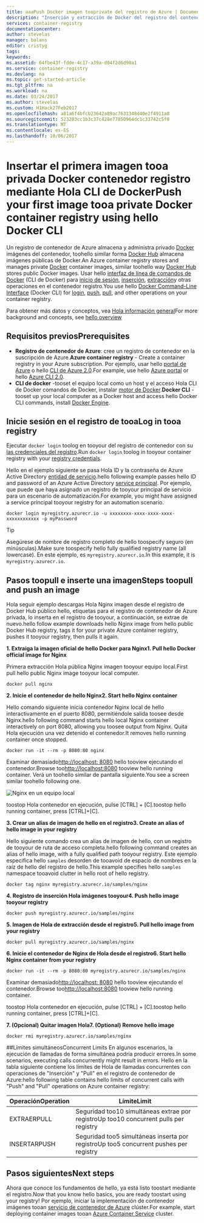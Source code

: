 ```yaml
---
title: aaaPush Docker imagen tooprivate del registro de Azure | Documentos de Microsoft
description: "Inserción y extracción de Docker del registro del contenedor privado de tooa de imágenes en Azure con hello CLI de Docker"
services: container-registry
documentationcenter: 
author: stevelas
manager: balans
editor: cristyg
tags: 
keywords: 
ms.assetid: 64fbe43f-fdde-4c17-a39a-d04f2d6d90a1
ms.service: container-registry
ms.devlang: na
ms.topic: get-started-article
ms.tgt_pltfrm: na
ms.workload: na
ms.date: 03/24/2017
ms.author: stevelas
ms.custom: H1Hack27Feb2017
ms.openlocfilehash: a81a6f4bfcb23642a89ac7631348d40e2f4911a8
ms.sourcegitcommit: 523283cc1b3c37c428e77850964dc1c33742c5f0
ms.translationtype: MT
ms.contentlocale: es-ES
ms.lasthandoff: 10/06/2017
---
```

# <a name="push-your-first-image-tooa-private-docker-container-registry-using-hello-docker-cli"></a><span data-ttu-id="ec548-103">Insertar el primera imagen tooa privada Docker contenedor registro mediante Hola CLI de Docker</span><span class="sxs-lookup"><span data-stu-id="ec548-103">Push your first image tooa private Docker container registry using hello Docker CLI</span></span>
<span data-ttu-id="ec548-104">Un registro de contenedor de Azure almacena y administra privado [Docker](http://hub.docker.com) imágenes del contenedor, toohello similar forma [Docker Hub](https://hub.docker.com/) almacena imágenes públicas de Docker.</span><span class="sxs-lookup"><span data-stu-id="ec548-104">An Azure container registry stores and manages private [Docker](http://hub.docker.com) container images, similar toohello way [Docker Hub](https://hub.docker.com/) stores public Docker images.</span></span> <span data-ttu-id="ec548-105">Usar hello [interfaz de línea de comandos de Docker](https://docs.docker.com/engine/reference/commandline/cli/) (CLI de Docker) para [inicio de sesión](https://docs.docker.com/engine/reference/commandline/login/), [inserción](https://docs.docker.com/engine/reference/commandline/push/), [extracción](https://docs.docker.com/engine/reference/commandline/pull/)y otras operaciones en el contenedor registro.</span><span class="sxs-lookup"><span data-stu-id="ec548-105">You use hello [Docker Command-Line Interface](https://docs.docker.com/engine/reference/commandline/cli/) (Docker CLI) for [login](https://docs.docker.com/engine/reference/commandline/login/), [push](https://docs.docker.com/engine/reference/commandline/push/), [pull](https://docs.docker.com/engine/reference/commandline/pull/), and other operations on your container registry.</span></span>

<span data-ttu-id="ec548-106">Para obtener más datos y conceptos, vea [Hola información general](container-registry-intro.md)</span><span class="sxs-lookup"><span data-stu-id="ec548-106">For more background and concepts, see [hello overview](container-registry-intro.md)</span></span>



## <a name="prerequisites"></a><span data-ttu-id="ec548-107">Requisitos previos</span><span class="sxs-lookup"><span data-stu-id="ec548-107">Prerequisites</span></span>
* <span data-ttu-id="ec548-108">**Registro de contenedor de Azure**: cree un registro de contenedor en la suscripción de Azure.</span><span class="sxs-lookup"><span data-stu-id="ec548-108">**Azure container registry** - Create a container registry in your Azure subscription.</span></span> <span data-ttu-id="ec548-109">Por ejemplo, usar hello [portal de Azure](container-registry-get-started-portal.md) o hello [CLI de Azure 2.0](container-registry-get-started-azure-cli.md).</span><span class="sxs-lookup"><span data-stu-id="ec548-109">For example, use hello [Azure portal](container-registry-get-started-portal.md) or hello [Azure CLI 2.0](container-registry-get-started-azure-cli.md).</span></span>
* <span data-ttu-id="ec548-110">**CLI de docker** -tooset el equipo local como un host y el acceso Hola CLI de Docker comandos de Docker, instalar [motor de Docker](https://docs.docker.com/engine/installation/).</span><span class="sxs-lookup"><span data-stu-id="ec548-110">**Docker CLI** - tooset up your local computer as a Docker host and access hello Docker CLI commands, install [Docker Engine](https://docs.docker.com/engine/installation/).</span></span>

## <a name="log-in-tooa-registry"></a><span data-ttu-id="ec548-111">Inicie sesión en el registro de tooa</span><span class="sxs-lookup"><span data-stu-id="ec548-111">Log in tooa registry</span></span>
<span data-ttu-id="ec548-112">Ejecutar `docker login` toolog en tooyour del registro de contenedor con su [las credenciales del registro](container-registry-authentication.md).</span><span class="sxs-lookup"><span data-stu-id="ec548-112">Run `docker login` toolog in tooyour container registry with your [registry credentials](container-registry-authentication.md).</span></span>

<span data-ttu-id="ec548-113">Hello en el ejemplo siguiente se pasa Hola ID y la contraseña de Azure Active Directory [entidad de servicio](../active-directory/active-directory-application-objects.md).</span><span class="sxs-lookup"><span data-stu-id="ec548-113">hello following example passes hello ID and password of an Azure Active Directory [service principal](../active-directory/active-directory-application-objects.md).</span></span> <span data-ttu-id="ec548-114">Por ejemplo, que puede que haya asignado un registro de tooyour principal de servicio para un escenario de automatización.</span><span class="sxs-lookup"><span data-stu-id="ec548-114">For example, you might have assigned a service principal tooyour registry for an automation scenario.</span></span>

```
docker login myregistry.azurecr.io -u xxxxxxxx-xxxx-xxxx-xxxx-xxxxxxxxxxxx -p myPassword
```

> [!TIP]
> <span data-ttu-id="ec548-115">Asegúrese de nombre de registro completo de hello toospecify seguro (en minúsculas).</span><span class="sxs-lookup"><span data-stu-id="ec548-115">Make sure toospecify hello fully qualified registry name (all lowercase).</span></span> <span data-ttu-id="ec548-116">En este ejemplo, es `myregistry.azurecr.io`.</span><span class="sxs-lookup"><span data-stu-id="ec548-116">In this example, it is `myregistry.azurecr.io`.</span></span>

## <a name="steps-toopull-and-push-an-image"></a><span data-ttu-id="ec548-117">Pasos toopull e inserte una imagen</span><span class="sxs-lookup"><span data-stu-id="ec548-117">Steps toopull and push an image</span></span>
<span data-ttu-id="ec548-118">Hola seguir ejemplo descargas Hola Nginx imagen desde el registro de Docker Hub público hello, etiquetas para el registro de contenedor de Azure privada, lo inserta en el registro de tooyour, a continuación, se extrae de nuevo.</span><span class="sxs-lookup"><span data-stu-id="ec548-118">hello follow example downloads hello Nginx image from hello public Docker Hub registry, tags it for your private Azure container registry, pushes it tooyour registry, then pulls it again.</span></span>

<span data-ttu-id="ec548-119">**1. Extraiga la imagen oficial de hello Docker para Nginx**</span><span class="sxs-lookup"><span data-stu-id="ec548-119">**1. Pull hello Docker official image for Nginx**</span></span>

<span data-ttu-id="ec548-120">Primera extracción Hola pública Nginx imagen tooyour equipo local.</span><span class="sxs-lookup"><span data-stu-id="ec548-120">First pull hello public Nginx image tooyour local computer.</span></span>

```
docker pull nginx
```
<span data-ttu-id="ec548-121">**2. Inicie el contenedor de hello Nginx**</span><span class="sxs-lookup"><span data-stu-id="ec548-121">**2. Start hello Nginx container**</span></span>

<span data-ttu-id="ec548-122">Hello comando siguiente inicia contenedor Nginx local de hello interactivamente en el puerto 8080, permitiéndole salida toosee desde Nginx.</span><span class="sxs-lookup"><span data-stu-id="ec548-122">hello following command starts hello local Nginx container interactively on port 8080, allowing you toosee output from Nginx.</span></span> <span data-ttu-id="ec548-123">Quita Hola ejecución una vez detenido el contenedor.</span><span class="sxs-lookup"><span data-stu-id="ec548-123">It removes hello running container once stopped.</span></span>

```
docker run -it --rm -p 8080:80 nginx
```

<span data-ttu-id="ec548-124">Examinar demasiado[http://localhost: 8080](http://localhost:8080) hello tooview ejecutando el contenedor.</span><span class="sxs-lookup"><span data-stu-id="ec548-124">Browse too[http://localhost:8080](http://localhost:8080) tooview hello running container.</span></span> <span data-ttu-id="ec548-125">Verá un toohello similar de pantalla siguiente.</span><span class="sxs-lookup"><span data-stu-id="ec548-125">You see a screen similar toohello following one.</span></span>

![Nginx en un equipo local](./media/container-registry-get-started-docker-cli/nginx.png)

<span data-ttu-id="ec548-127">toostop Hola contenedor en ejecución, pulse [CTRL] + [C].</span><span class="sxs-lookup"><span data-stu-id="ec548-127">toostop hello running container, press [CTRL]+[C].</span></span>

<span data-ttu-id="ec548-128">**3. Crear un alias de imagen de hello en el registro**</span><span class="sxs-lookup"><span data-stu-id="ec548-128">**3. Create an alias of hello image in your registry**</span></span>

<span data-ttu-id="ec548-129">Hello siguiente comando crea un alias de imagen de hello, con un registro de tooyour de ruta de acceso completa.</span><span class="sxs-lookup"><span data-stu-id="ec548-129">hello following command creates an alias of hello image, with a fully qualified path tooyour registry.</span></span> <span data-ttu-id="ec548-130">Este ejemplo especifica hello `samples` desorden de tooavoid de espacio de nombres en la raíz de hello del registro de hello.</span><span class="sxs-lookup"><span data-stu-id="ec548-130">This example specifies hello `samples` namespace tooavoid clutter in hello root of hello registry.</span></span>

```
docker tag nginx myregistry.azurecr.io/samples/nginx
```  

<span data-ttu-id="ec548-131">**4. Registro de inserción Hola imágenes tooyour**</span><span class="sxs-lookup"><span data-stu-id="ec548-131">**4. Push hello image tooyour registry**</span></span>

```
docker push myregistry.azurecr.io/samples/nginx
```

<span data-ttu-id="ec548-132">**5. Imagen de Hola de extracción desde el registro**</span><span class="sxs-lookup"><span data-stu-id="ec548-132">**5. Pull hello image from your registry**</span></span>

```
docker pull myregistry.azurecr.io/samples/nginx
```

<span data-ttu-id="ec548-133">**6. Inicie el contenedor de Nginx de Hola desde el registro**</span><span class="sxs-lookup"><span data-stu-id="ec548-133">**6. Start hello Nginx container from your registry**</span></span>

```
docker run -it --rm -p 8080:80 myregistry.azurecr.io/samples/nginx
```

<span data-ttu-id="ec548-134">Examinar demasiado[http://localhost: 8080](http://localhost:8080) hello tooview ejecutando el contenedor.</span><span class="sxs-lookup"><span data-stu-id="ec548-134">Browse too[http://localhost:8080](http://localhost:8080) tooview hello running container.</span></span>

<span data-ttu-id="ec548-135">toostop Hola contenedor en ejecución, pulse [CTRL] + [C].</span><span class="sxs-lookup"><span data-stu-id="ec548-135">toostop hello running container, press [CTRL]+[C].</span></span>

<span data-ttu-id="ec548-136">**7. (Opcional) Quitar imagen Hola**</span><span class="sxs-lookup"><span data-stu-id="ec548-136">**7. (Optional) Remove hello image**</span></span>

```
docker rmi myregistry.azurecr.io/samples/nginx
```

##<a name="concurrent-limits"></a><span data-ttu-id="ec548-137">Límites simultáneos</span><span class="sxs-lookup"><span data-stu-id="ec548-137">Concurrent Limits</span></span>
<span data-ttu-id="ec548-138">En algunos escenarios, la ejecución de llamadas de forma simultánea podría producir errores.</span><span class="sxs-lookup"><span data-stu-id="ec548-138">In some scenarios, executing calls concurrently might result in errors.</span></span> <span data-ttu-id="ec548-139">Hello en la tabla siguiente contiene los límites de Hola de llamadas concurrentes con operaciones de "Inserción" y "Pull" en el registro de contenedor de Azure:</span><span class="sxs-lookup"><span data-stu-id="ec548-139">hello following table contains hello limits of concurrent calls with "Push" and "Pull" operations on Azure container registry:</span></span>

| <span data-ttu-id="ec548-140">Operación</span><span class="sxs-lookup"><span data-stu-id="ec548-140">Operation</span></span>  | <span data-ttu-id="ec548-141">Límite</span><span class="sxs-lookup"><span data-stu-id="ec548-141">Limit</span></span>                                  |
| ---------- | -------------------------------------- |
| <span data-ttu-id="ec548-142">EXTRAER</span><span class="sxs-lookup"><span data-stu-id="ec548-142">PULL</span></span>       | <span data-ttu-id="ec548-143">Seguridad too10 simultáneas extrae por registro</span><span class="sxs-lookup"><span data-stu-id="ec548-143">Up too10 concurrent pulls per registry</span></span> |
| <span data-ttu-id="ec548-144">INSERTAR</span><span class="sxs-lookup"><span data-stu-id="ec548-144">PUSH</span></span>       | <span data-ttu-id="ec548-145">Seguridad too5 simultáneas inserta por registro</span><span class="sxs-lookup"><span data-stu-id="ec548-145">Up too5 concurrent pushes per registry</span></span> |

## <a name="next-steps"></a><span data-ttu-id="ec548-146">Pasos siguientes</span><span class="sxs-lookup"><span data-stu-id="ec548-146">Next steps</span></span>
<span data-ttu-id="ec548-147">Ahora que conoce los fundamentos de hello, ya está listo toostart mediante el registro.</span><span class="sxs-lookup"><span data-stu-id="ec548-147">Now that you know hello basics, you are ready toostart using your registry!</span></span> <span data-ttu-id="ec548-148">Por ejemplo, iniciar la implementación de contenedor imágenes tooan [servicio de contenedor de Azure](https://azure.microsoft.com/documentation/services/container-service/) clúster.</span><span class="sxs-lookup"><span data-stu-id="ec548-148">For example, start deploying container images tooan [Azure Container Service](https://azure.microsoft.com/documentation/services/container-service/) cluster.</span></span>
